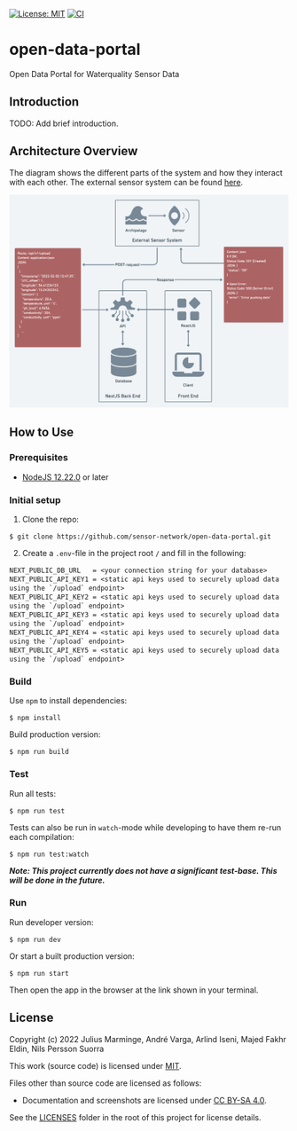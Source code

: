 [![License: MIT](https://img.shields.io/badge/License-MIT-yellow.svg)](https://opensource.org/licenses/MIT)
[![CI](https://github.com/sensor-network/open-data-portal/actions/workflows/integrate.yml/badge.svg)](https://github.com/sensor-network/open-data-portal/actions/workflows/integrate.yml)

# open-data-portal

Open Data Portal for Waterquality Sensor Data

## Introduction

TODO: Add brief introduction.

## Architecture Overview
The diagram shows the different parts of the system and how they interact with each other. The external sensor system can be found [here](https://github.com/sensor-network/sensor-collector).

![Architecture Overview Diagram](docs/architecture.png)

## How to Use

### Prerequisites

- [NodeJS 12.22.0](https://nodejs.org/en/) or later

### Initial setup

1. Clone the repo:
```console
$ git clone https://github.com/sensor-network/open-data-portal.git
```

2. Create a `.env`-file in the project root `/` and fill in the following:
```
NEXT_PUBLIC_DB_URL   = <your connection string for your database>
NEXT_PUBLIC_API_KEY1 = <static api keys used to securely upload data using the `/upload` endpoint>
NEXT_PUBLIC_API_KEY2 = <static api keys used to securely upload data using the `/upload` endpoint>
NEXT_PUBLIC_API_KEY3 = <static api keys used to securely upload data using the `/upload` endpoint>
NEXT_PUBLIC_API_KEY4 = <static api keys used to securely upload data using the `/upload` endpoint>
NEXT_PUBLIC_API_KEY5 = <static api keys used to securely upload data using the `/upload` endpoint>
```

### Build

Use `npm` to install dependencies:
```console
$ npm install
```

Build production version:
```console
$ npm run build
```

### Test

Run all tests:
````console
$ npm run test
````
Tests can also be run in `watch`-mode while developing to have them re-run each compilation:
````console
$ npm run test:watch
````

***Note: This project currently does not have a significant test-base. This will be done in the future.***


### Run

Run developer version:
```console
$ npm run dev
```

Or start a built production version:
```console
$ npm run start
```

Then open the app in the browser at the link shown in your terminal.


## License

Copyright (c) 2022 Julius Marminge, André Varga, Arlind Iseni, Majed Fakhr Eldin, Nils Persson Suorra

This work (source code) is licensed under [MIT](./LICENSES/MIT.txt).

Files other than source code are licensed as follows:

- Documentation and screenshots are licensed under [CC BY-SA 4.0](./LICENSES/CC-BY-SA-4.0.txt).

See the [LICENSES](./LICENSES/) folder in the root of this project for license details.
